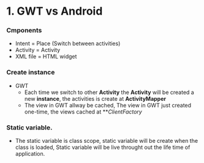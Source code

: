 # 1. GWT vs Android

### Cmponents
  - Intent   = Place (Switch between activities)
  - Activity = Activity
  - XML file = HTML widget

### Create instance
  - GWT
    - Each time we switch to other **Activity** the **Activity** will be created a new **instance**, the activities is create at **ActivityMapper**
    - The view in GWT allway be cached, The view in GWT just created one-time, the views cached at ***ClientFactory*
    
### Static variable.
  - The static variable is class scope, static variable will be create when the class is loaded, Static variable will be live throught out the life time of application.
